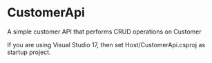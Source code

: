 # CustomerApi
A simple customer API that performs CRUD operations on Customer

If you are using Visual Studio 17, then set Host/CustomerApi.csproj as startup project.
